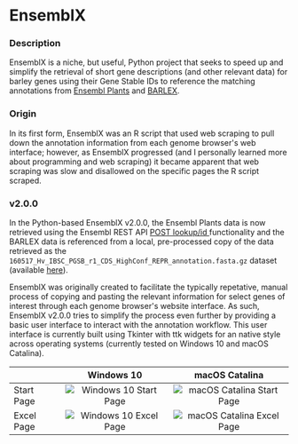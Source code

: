 # EnsemblX

### Description

EnsemblX is a niche, but useful, Python project that seeks to speed up and simplify the retrieval of short gene descriptions (and other relevant data) for barley genes using their Gene Stable IDs to reference the matching annotations from [Ensembl Plants](https://plants.ensembl.org/) and [BARLEX](http://barlex.barleysequence.org/).

### Origin

In its first form, EnsemblX was an R script that used web scraping to pull down the annotation information from each genome browser's web interface; however, as EnsemblX progressed (and I personally learned more about programming and web scraping) it became apparent that web scraping was slow and disallowed on the specific pages the R script scraped.

### v2.0.0
In the Python-based EnsemblX v2.0.0, the Ensembl Plants data is now retrieved using the Ensembl REST API [POST lookup/id ](https://rest.ensembl.org/documentation/info/lookup_post) functionality and the BARLEX data is referenced from a local, pre-processed copy of the data retrieved as the `160517_Hv_IBSC_PGSB_r1_CDS_HighConf_REPR_annotation.fasta.gz` dataset (available [here](https://webblast.ipk-gatersleben.de/barley_ibsc/downloads/)).

EnsemblX was originally created to facilitate the typically repetative, manual process of copying and pasting the relevant information for select genes of interest through each genome browser's website interface. As such, EnsemblX v2.0.0 tries to simplify the process even further by providing a basic user interface to interact with the annotation workflow. This user interface is currently built using Tkinter with ttk widgets for an native style across operating systems (currently tested on Windows 10 and macOS Catalina). 

&nbsp;    |Windows 10                                                                                                          |macOS Catalina
:---------|:------------------------------------------------------------------------------------------------------------------:|:--------------------------------------------------------------------------------------------------------------------------:
Start Page|![Windows 10 Start Page]('https://github.com/crlsmmns/ensemblx/blob/v2.0.0/images/ensemblx_startpage_windows10.png')|![macOS Catalina Start Page]('https://github.com/crlsmmns/ensemblx/blob/v2.0.0/images/ensemblx_startpage_macoscatalina.png')
Excel Page|![Windows 10 Excel Page]('https://github.com/crlsmmns/ensemblx/blob/v2.0.0/images/ensemblx_excelpage_windows10.png')|![macOS Catalina Excel Page]('https://github.com/crlsmmns/ensemblx/blob/v2.0.0/images/ensemblx_excelpage_macoscatalina.png')

